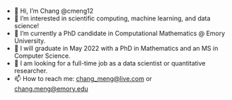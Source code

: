 - 👋 Hi, I’m Chang @cmeng12
- 👀 I’m interested in scientific computing, machine learning, and data science!
- 📗 I’m currently a PhD candidate in Computational Mathematics @ Emory University.
- 🏫 I will graduate in May 2022 with a PhD in Mathematics and an MS in Computer Science.
- 🚗 I am looking for a full-time job as a data scientist or quantitative researcher.
- 📫 How to reach me: chang_meng@live.com or chang.meng@emory.edu

<!---
cmeng94/cmeng94 is a ✨ special ✨ repository because its `README.md` (this file) appears on your GitHub profile.
You can click the Preview link to take a look at your changes.
--->
